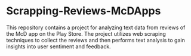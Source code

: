 # Scrapping-Reviews-McDApps
This repository contains a project for analyzing text data from reviews of the McD app on the Play Store. The project utilizes web scraping techniques to collect the reviews and then performs text analysis to gain insights into user sentiment and feedback.
